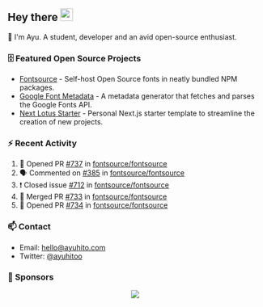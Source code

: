 ## Hey there <img src="https://media.giphy.com/media/hvRJCLFzcasrR4ia7z/giphy.gif" width="25" height="25">

📝 I'm Ayu. A student, developer and an avid open-source enthusiast.

### 🗄 Featured Open Source Projects

- [Fontsource](https://github.com/fontsource/fontsource) - Self-host Open Source fonts in neatly bundled NPM packages.
- [Google Font Metadata](https://github.com/fontsource/google-font-metadata) - A metadata generator that fetches and parses the Google Fonts API.
- [Next Lotus Starter](https://github.com/DecliningLotus/next-lotus-starter) - Personal Next.js starter template to streamline the creation of new projects.

### ⚡ Recent Activity

<!--START_SECTION:activity-->

1. 💪 Opened PR [#737](https://github.com/fontsource/fontsource/pull/737) in [fontsource/fontsource](https://github.com/fontsource/fontsource)
2. 🗣 Commented on [#385](https://github.com/fontsource/fontsource/issues/385) in [fontsource/fontsource](https://github.com/fontsource/fontsource)
3. ❗️ Closed issue [#712](https://github.com/fontsource/fontsource/issues/712) in [fontsource/fontsource](https://github.com/fontsource/fontsource)
4. 🎉 Merged PR [#733](https://github.com/fontsource/fontsource/pull/733) in [fontsource/fontsource](https://github.com/fontsource/fontsource)
5. 💪 Opened PR [#734](https://github.com/fontsource/fontsource/pull/734) in [fontsource/fontsource](https://github.com/fontsource/fontsource)
<!--END_SECTION:activity-->

### 📫 Contact

- Email: hello@ayuhito.com
- Twitter: [@ayuhitoo](https://twitter.com/ayuhitoo)

### :sparkling_heart: Sponsors

<p align="center">
  <a href="https://cdn.jsdelivr.net/gh/ayuhito/ayuhito/sponsors.svg">
    <img src='https://cdn.jsdelivr.net/gh/ayuhito/ayuhito/sponsors.svg'/>
  </a>
</p>
